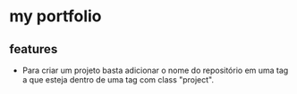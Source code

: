 # my portfolio
 
## features

* Para criar um projeto basta adicionar o nome do repositório em uma tag a que esteja dentro de uma tag com class "project".